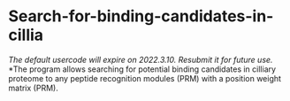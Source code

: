 # Search-for-binding-candidates-in-cillia
*The default usercode will expire on 2022.3.10. Resubmit it for future use.*
*The program allows searching for potential binding candidates in cilliary proteome to any peptide recognition modules (PRM) with a position weight matrix (PRM).
